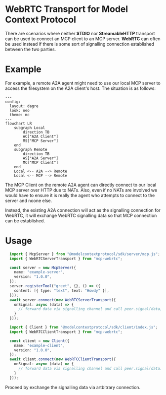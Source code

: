 # WebRTC Transport for Model Context Protocol

There are scenarios where neither **STDIO** nor **StreamableHTTP** transport can be used to connect an MCP client to an MCP server. **WebRTC** can often be used instead if there is some sort of signalling connection established between the two parties.

# Example

For example, a remote A2A agent might need to use our local MCP server to access the filesystem on the A2A client's host. The situation is as follows:

```mermaid
---
config:
  layout: dagre
  look: neo
  theme: mc
---
flowchart LR
    subgraph Local
        direction TB
        AC["A2A Client"]
        MS["MCP Server"]
    end
    subgraph Remote
        direction TB
        AS["A2A Server"]
        MC["MCP Client"]
    end
    Local <-- A2A --> Remote
    Local <-- MCP --> Remote
```

The MCP Client on the remote A2A agent can directly connect to our local MCP server over HTTP due to NATs. Also, even if no NATs are involved we would have to ensure it is really the agent who attempts to connect to the server and noone else. 

Instead, the existing A2A connection will act as the signalling connection for WebRTC, it will exchange WebRTC signalling data so that MCP connection can be established.

# Usage

```typescript
  import { McpServer } from "@modelcontextprotocol/sdk/server/mcp.js";
  import { WebRTCServerTransport } from "mcp-webrtc";

  const server = new McpServer({
    name: "example-server",
    version: "1.0.0",
  });
  server.registerTool("greet", {}, () => ({
    content: [{ type: "text", text: "Howdy" }],
  }));
  await server.connect(new WebRTCServerTransport({
    onSignal: async (data) => { 
      // forward data via signalling channel and call peer.signal(data)
    }
  }));
```

```typescript
  import { Client } from "@modelcontextprotocol/sdk/client/index.js";
  import { WebRTCClientTransport } from "mcp-webrtc";

  const client = new Client({
    name: "example-client",
    version: "1.0.0",
  });
  await client.connect(new WebRTCClientTransport({
    onSignal: async (data) => { 
      // forward data via signalling channel and call peer.signal(data)
    }
  }));
```

Proceed by exchange the signalling data via artbitrary connection.